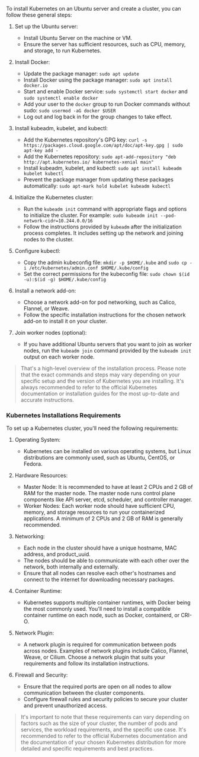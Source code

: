 To install Kubernetes on an Ubuntu server and create a cluster, you can follow these general steps:

1. Set up the Ubuntu server:
    
    - Install Ubuntu Server on the machine or VM.
    - Ensure the server has sufficient resources, such as CPU, memory, and storage, to run Kubernetes.
2. Install Docker:
    
    - Update the package manager: `sudo apt update`
    - Install Docker using the package manager: `sudo apt install docker.io`
    - Start and enable Docker service: `sudo systemctl start docker` and `sudo systemctl enable docker`
    - Add your user to the `docker` group to run Docker commands without sudo: `sudo usermod -aG docker $USER`
    - Log out and log back in for the group changes to take effect.
3. Install kubeadm, kubelet, and kubectl:
    
    - Add the Kubernetes repository's GPG key: `curl -s https://packages.cloud.google.com/apt/doc/apt-key.gpg | sudo apt-key add -`
    - Add the Kubernetes repository: `sudo apt-add-repository "deb http://apt.kubernetes.io/ kubernetes-xenial main"`
    - Install kubeadm, kubelet, and kubectl: `sudo apt install kubeadm kubelet kubectl`
    - Prevent the package manager from updating these packages automatically: `sudo apt-mark hold kubelet kubeadm kubectl`
4. Initialize the Kubernetes cluster:
    
    - Run the `kubeadm init` command with appropriate flags and options to initialize the cluster. For example: `sudo kubeadm init --pod-network-cidr=10.244.0.0/16`
    - Follow the instructions provided by `kubeadm` after the initialization process completes. It includes setting up the network and joining nodes to the cluster.
5. Configure kubectl:
    
    - Copy the admin kubeconfig file: `mkdir -p $HOME/.kube` and `sudo cp -i /etc/kubernetes/admin.conf $HOME/.kube/config`
    - Set the correct permissions for the kubeconfig file: `sudo chown $(id -u):$(id -g) $HOME/.kube/config`
6. Install a network add-on:
    
    - Choose a network add-on for pod networking, such as Calico, Flannel, or Weave.
    - Follow the specific installation instructions for the chosen network add-on to install it on your cluster.
7. Join worker nodes (optional):
    
    - If you have additional Ubuntu servers that you want to join as worker nodes, run the `kubeadm join` command provided by the `kubeadm init` output on each worker node.

> That's a high-level overview of the installation process. Please note that the exact commands and steps may vary depending on your specific setup and the version of Kubernetes you are installing. It's always recommended to refer to the official Kubernetes documentation or installation guides for the most up-to-date and accurate instructions.

### Kubernetes Installations Requirements

To set up a Kubernetes cluster, you'll need the following requirements:

1. Operating System:
    
    - Kubernetes can be installed on various operating systems, but Linux distributions are commonly used, such as Ubuntu, CentOS, or Fedora.
2. Hardware Resources:
    
    - Master Node: It is recommended to have at least 2 CPUs and 2 GB of RAM for the master node. The master node runs control plane components like API server, etcd, scheduler, and controller manager.
    - Worker Nodes: Each worker node should have sufficient CPU, memory, and storage resources to run your containerized applications. A minimum of 2 CPUs and 2 GB of RAM is generally recommended.
3. Networking:
    
    - Each node in the cluster should have a unique hostname, MAC address, and product_uuid.
    - The nodes should be able to communicate with each other over the network, both internally and externally.
    - Ensure that all nodes can resolve each other's hostnames and connect to the internet for downloading necessary packages.
4. Container Runtime:
    
    - Kubernetes supports multiple container runtimes, with Docker being the most commonly used. You'll need to install a compatible container runtime on each node, such as Docker, containerd, or CRI-O.
5. Network Plugin:
    
    - A network plugin is required for communication between pods across nodes. Examples of network plugins include Calico, Flannel, Weave, or Cilium. Choose a network plugin that suits your requirements and follow its installation instructions.
6. Firewall and Security:
    
    - Ensure that the required ports are open on all nodes to allow communication between the cluster components.
    - Configure firewall rules and security policies to secure your cluster and prevent unauthorized access.

> It's important to note that these requirements can vary depending on factors such as the size of your cluster, the number of pods and services, the workload requirements, and the specific use case. It's recommended to refer to the official Kubernetes documentation and the documentation of your chosen Kubernetes distribution for more detailed and specific requirements and best practices.